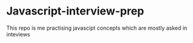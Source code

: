 # Javascript-interview-prep
This repo is me practising javascipt concepts which are mostly asked in inteviews
